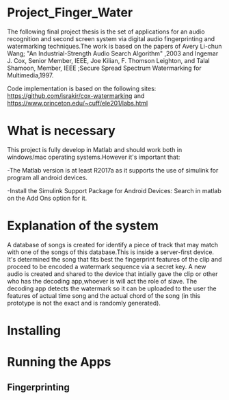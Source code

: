 # Project_Finger_Water
The following final project thesis is the set of applications for an audio recognition and second screen system via digital audio fingerprinting and watermarking techniques.The work is based on the papers of  Avery Li-chun Wang; "An Industrial-Strength Audio Search Algorithm" ,2003 and Ingemar J. Cox, Senior Member, IEEE, Joe Kilian, F. Thomson Leighton, and Talal Shamoon, Member, IEEE ;Secure Spread Spectrum Watermarking for Multimedia,1997.

Code implementation is based on the following sites: https://github.com/israkir/cox-watermarking and https://www.princeton.edu/~cuff/ele201/labs.html

# What is necessary
This project is fully develop in Matlab and should work both in windows/mac operating systems.However it's important that:

-The Matlab version is at least R2017a as it supports the use of simulink for program all android devices.

-Install the Simulink Support Package for Android Devices: Search in matlab on the Add Ons option for it.
# Explanation of the system 

A database of songs is created for identify a piece of track that may match with one of the songs of this database.This is inside  a server-first device.
It's determined the song that fits best the fingerprint features of the clip and proceed to be encoded a watermark sequence via a secret key.
A new audio is created and shared to the device that intially gave the clip or other who has the decoding app,whoever is will act the role of slave.
The decoding app detects the watermark so it can be uploaded to the user the features of actual time song and the actual chord of the song (in this prototype is not the exact and is randomly generated).

# Installing
# Running the Apps
## Fingerprinting

